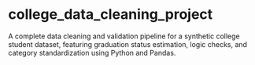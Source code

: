 # college_data_cleaning_project
A complete data cleaning and validation pipeline for a synthetic college student dataset, featuring graduation status estimation, logic checks, and category standardization using Python and Pandas.
